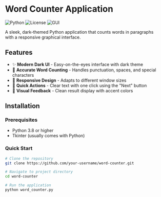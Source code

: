 # Word Counter Application

![Python](https://img.shields.io/badge/Python-3.8+-blue.svg)
![License](https://img.shields.io/badge/License-MIT-green.svg)
![GUI](https://img.shields.io/badge/GUI-Tkinter-orange.svg)

A sleek, dark-themed Python application that counts words in paragraphs with a responsive graphical interface.

## Features

- ✨ **Modern Dark UI** - Easy-on-the-eyes interface with dark theme
- 📝 **Accurate Word Counting** - Handles punctuation, spaces, and special characters
- 🔄 **Responsive Design** - Adapts to different window sizes
- 🚀 **Quick Actions** - Clear text with one click using the "Next" button
- 🎨 **Visual Feedback** - Clean result display with accent colors

## Installation

### Prerequisites
- Python 3.8 or higher
- Tkinter (usually comes with Python)

### Quick Start
```bash
# Clone the repository
git clone https://github.com/your-username/word-counter.git

# Navigate to project directory
cd word-counter

# Run the application
python word_counter.py 
